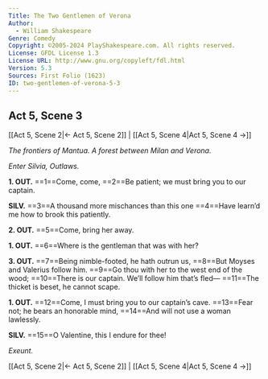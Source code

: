 ```yaml
---
Title: The Two Gentlemen of Verona
Author: 
  - William Shakespeare
Genre: Comedy
Copyright: ©2005-2024 PlayShakespeare.com. All rights reserved.
License: GFDL License 1.3
License URL: http://www.gnu.org/copyleft/fdl.html
Version: 5.3
Sources: First Folio (1623)
ID: two-gentlemen-of-verona-5-3
---
```


## Act 5, Scene 3
[[Act 5, Scene 2|← Act 5, Scene 2]] | [[Act 5, Scene 4|Act 5, Scene 4 →]]

*The frontiers of Mantua. A forest between Milan and Verona.*

*Enter Silvia, Outlaws.*

**1. OUT.**
==1==Come, come,
==2==Be patient; we must bring you to our captain.

**SILV.**
==3==A thousand more mischances than this one
==4==Have learn’d me how to brook this patiently.

**2. OUT.**
==5==Come, bring her away.

**1. OUT.**
==6==Where is the gentleman that was with her?

**3. OUT.**
==7==Being nimble-footed, he hath outrun us,
==8==But Moyses and Valerius follow him.
==9==Go thou with her to the west end of the wood;
==10==There is our captain. We’ll follow him that’s fled⁠—
==11==The thicket is beset, he cannot scape.

**1. OUT.**
==12==Come, I must bring you to our captain’s cave.
==13==Fear not; he bears an honorable mind,
==14==And will not use a woman lawlessly.

**SILV.**
==15==O Valentine, this I endure for thee!

*Exeunt.*

[[Act 5, Scene 2|← Act 5, Scene 2]] | [[Act 5, Scene 4|Act 5, Scene 4 →]]
